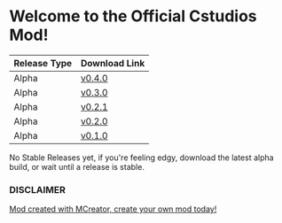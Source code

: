 # Welcome to the Official Cstudios Mod!

Release Type | Download Link
----------|---------
Alpha | [v0.4.0](https://github.com/TeamCstudios/CStudiosMod/releases/tag/0.4.0)
Alpha | [v0.3.0](https://github.com/TeamCstudios/CStudiosMod/releases/tag/0.3.0)
Alpha | [v0.2.1](https://github.com/TeamCstudios/CStudiosMod/releases/tag/0.2.1)
Alpha | [v0.2.0](https://github.com/TeamCstudios/CStudiosMod/releases/tag/0.2.0)
Alpha | [v0.1.0](https://github.com/TeamCstudios/CStudiosMod/releases/tag/0.1.0)

No Stable Releases yet, if you're feeling edgy, download the latest alpha build, or wait until a release is stable.

### DISCLAIMER
[Mod created with MCreator, create your own mod today!](https://mcreator.pylo.co/)
